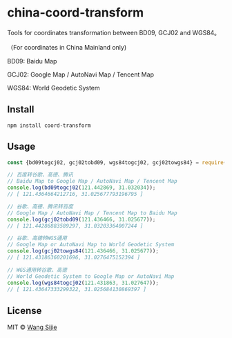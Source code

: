 # china-coord-transform

Tools for coordinates transformation between BD09, GCJ02 and WGS84。

（For coordinates in China Mainland only)

BD09: Baidu Map

GCJ02: Google Map / AutoNavi Map / Tencent Map

WGS84: World Geodetic System

## Install

```
npm install coord-transform
```

## Usage

```js
const {bd09togcj02, gcj02tobd09, wgs84togcj02, gcj02towgs84} = require('china-coord-transform');

// 百度转谷歌、高德、腾讯
// Baidu Map to Google Map / AutoNavi Map / Tencent Map
console.log(bd09togcj02(121.442869, 31.032034));
// [ 121.4364664212716, 31.025677793196795 ]

// 谷歌、高德、腾讯转百度
// Google Map / AutoNavi Map / Tencent Map to Baidu Map
console.log(gcj02tobd09(121.436466, 31.025677));
// [ 121.44286883589297, 31.03203364007244 ]

// 谷歌、高德转WGS通用
// Google Map or AutoNavi Map to World Geodetic System
console.log(gcj02towgs84(121.436466, 31.025677));
// [ 121.43186360201696, 31.0276475152394 ]

// WGS通用转谷歌、高德
// World Geodetic System to Google Map or AutoNavi Map
console.log(wgs84togcj02(121.431863, 31.027647));
// [ 121.43647333299322, 31.025684130869397 ]
```

## License

MIT © [Wang Sijie](http://sijie.wang)